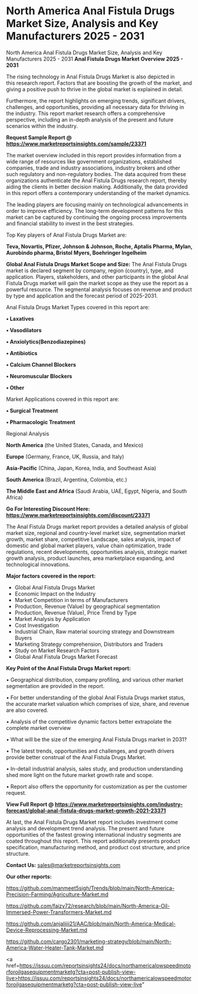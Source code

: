# North America Anal Fistula Drugs Market Size, Analysis and Key Manufacturers 2025 - 2031
North America Anal Fistula Drugs Market Size, Analysis and Key Manufacturers 2025 - 2031
<Strong> Anal Fistula Drugs Market Overview 2025 - 2031</strong>

The rising technology in Anal Fistula Drugs Market is also depicted in this research report. Factors that are boosting the growth of the market, and giving a positive push to thrive in the global market is explained in detail.

Furthermore, the report highlights on emerging trends, significant drivers, challenges, and opportunities, providing all necessary data for thriving in the industry. This report market research offers a comprehensive perspective, including an in-depth analysis of the present and future scenarios within the industry.

<strong>Request Sample Report @ <a href=https://www.marketreportsinsights.com/sample/23371>https://www.marketreportsinsights.com/sample/23371</a></strong>

The market overview included in this report provides information from a wide range of resources like government organizations, established companies, trade and industry associations, industry brokers and other such regulatory and non-regulatory bodies. The data acquired from these organizations authenticate the Anal Fistula Drugs research report, thereby aiding the clients in better decision making. Additionally, the data provided in this report offers a contemporary understanding of the market dynamics.

The leading players are focusing mainly on technological advancements in order to improve efficiency. The long-term development patterns for this market can be captured by continuing the ongoing process improvements and financial stability to invest in the best strategies.

Top Key players of Anal Fistula Drugs Market are:

<strong>Teva, Novartis, Pfizer, Johnson & Johnson, Roche, Aptalis Pharma, Mylan, Aurobindo pharma, Bristol Myers, Boehringer Ingelheim</strong>

<strong><b>Global Anal Fistula Drugs Market Scope and Size:</b></strong>
The Anal Fistula Drugs market is declared segment by company, region (country), type, and application. Players, stakeholders, and other participants in the global Anal Fistula Drugs market will gain the market scope as they use the report as a powerful resource. The segmental analysis focuses on revenue and product by type and application and the forecast period of 2025-2031.

Anal Fistula Drugs Market Types covered in this report are:

<strong>• Laxatives

• Vasodilators

• Anxiolytics(Benzodiazepines)

• Antibiotics

• Calcium Channel Blockers

• Neuromuscular Blockers

• Other</strong>

Market Applications covered in this report are:

<strong>• Surgical Treatment

• Pharmacologic Treatment</strong> 

Regional Analysis

<strong>North America</strong> (the United States, Canada, and Mexico)

<strong>Europe</strong> (Germany, France, UK, Russia, and Italy)

<strong>Asia-Pacific</strong> (China, Japan, Korea, India, and Southeast Asia)

<strong>South America</strong> (Brazil, Argentina, Colombia, etc.)

<strong>The Middle East and Africa</strong> (Saudi Arabia, UAE, Egypt, Nigeria, and South Africa)

<strong>Go For Interesting Discount Here: <a href=https://www.marketreportsinsights.com/discount/23371>https://www.marketreportsinsights.com/discount/23371</a></strong>

The Anal Fistula Drugs market report provides a detailed analysis of global market size, regional and country-level market size, segmentation market growth, market share, competitive Landscape, sales analysis, impact of domestic and global market players, value chain optimization, trade regulations, recent developments, opportunities analysis, strategic market growth analysis, product launches, area marketplace expanding, and technological innovations.

<strong><b>Major factors covered in the report:</b></strong>
<ul>
  <li>Global Anal Fistula Drugs Market </li>
  <li>Economic Impact on the Industry</li>
  <li>Market Competition in terms of Manufacturers</li>
  <li>Production, Revenue (Value) by geographical segmentation</li>
  <li>Production, Revenue (Value), Price Trend by Type</li>
  <li>Market Analysis by Application</li>
  <li>Cost Investigation</li>
  <li>Industrial Chain, Raw material sourcing strategy and Downstream Buyers</li>
  <li>Marketing Strategy comprehension, Distributors and Traders</li>
  <li>Study on Market Research Factors</li>
  <li>Global Anal Fistula Drugs Market Forecast</li>
</ul>

<strong><b>Key Point of the Anal Fistula Drugs Market report:</b></strong>

• Geographical distribution, company profiling, and various other market segmentation are provided in the report.

• For better understanding of the global Anal Fistula Drugs market status, the accurate market valuation which comprises of size, share, and revenue are also covered.

• Analysis of the competitive dynamic factors better extrapolate the complete market overview

• What will be the size of the emerging Anal Fistula Drugs market in 2031?

• The latest trends, opportunities and challenges, and growth drivers provide better construal of the Anal Fistula Drugs Market.

• In-detail industrial analysis, sales study, and production understanding shed more light on the future market growth rate and scope.

• Report also offers the opportunity for customization as per the customer request.

<strong><b>View Full Report @ <a href=https://www.marketreportsinsights.com/industry-forecast/global-anal-fistula-drugs-market-growth-2021-23371>https://www.marketreportsinsights.com/industry-forecast/global-anal-fistula-drugs-market-growth-2021-23371</a></b></strong>


At last, the Anal Fistula Drugs Market report includes investment come analysis and development trend analysis. The present and future opportunities of the fastest growing international industry segments are coated throughout this report. This report additionally presents product specification, manufacturing method, and product cost structure, and price structure.

<strong>Contact Us:</strong>
sales@marketreportsinsights.com

<strong>Our other reports:</strong>

<a href=https://github.com/manmeet5sigh/Trends/blob/main/North-America-Precision-Farming/Agriculture-Market.md>https://github.com/manmeet5sigh/Trends/blob/main/North-America-Precision-Farming/Agriculture-Market.md</a>

<a href=https://github.com/faizy72/research/blob/main/North-America-Oil-Immersed-Power-Transformers-Market.md>https://github.com/faizy72/research/blob/main/North-America-Oil-Immersed-Power-Transformers-Market.md</a>

<a href=https://github.com/anjaliiii21/AAC/blob/main/North-America-Medical-Device-Reprocessing-Market.md>https://github.com/anjaliiii21/AAC/blob/main/North-America-Medical-Device-Reprocessing-Market.md</a>

<a href=https://github.com/cargo2301/marketing-strategy/blob/main/North-America-Water-Heater-Tank-Market.md>https://github.com/cargo2301/marketing-strategy/blob/main/North-America-Water-Heater-Tank-Market.md</a>

<a href=https://issuu.com/reportsinsights24/docs/northamericalowspeedmotorforoilgasequipmentmarketg?cta=post-publish-view-live>https://issuu.com/reportsinsights24/docs/northamericalowspeedmotorforoilgasequipmentmarketg?cta=post-publish-view-live</a>"
